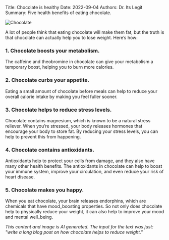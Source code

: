 Title: Chocolate is healthy
Date: 2022-09-04
Authors: Dr. Its Legit
Summary: Five health benefits of eating chocolate.

![Chocolate]({filename}/images/chocolate.png)

A lot of people think that eating chocolate will make them fat, but the truth is that chocolate can actually help you to lose weight. Here’s how:

### 1. Chocolate boosts your metabolism.

The caffeine and theobromine in chocolate can give your metabolism a temporary boost, helping you to burn more calories.

### 2. Chocolate curbs your appetite.

Eating a small amount of chocolate before meals can help to reduce your overall calorie intake by making you feel fuller sooner.

### 3. Chocolate helps to reduce stress levels.

Chocolate contains magnesium, which is known to be a natural stress reliever. When you’re stressed, your body releases hormones that encourage your body to store fat. By reducing your stress levels, you can help to prevent this from happening.

### 4. Chocolate contains antioxidants.

Antioxidants help to protect your cells from damage, and they also have many other health benefits. The antioxidants in chocolate can help to boost your immune system, improve your circulation, and even reduce your risk of heart disease.

### 5. Chocolate makes you happy.

When you eat chocolate, your brain releases endorphins, which are chemicals that have mood_boosting properties. So not only does chocolate help to physically reduce your weight, it can also help to improve your mood and mental well_being.


*This content and image is AI generated. The input for the text was just: "write
a long blog post on how chocolate helps to reduce weight."*
